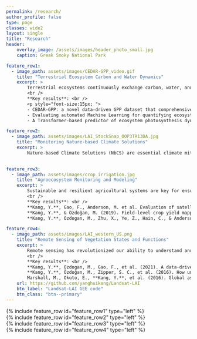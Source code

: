 ```yaml
---
permalink: /research/
author_profile: false
type: page
classes: wide2
layout: single
title: "Research"
header:
    overlay_image: /assets/images/header_photo_small.jpg
    caption: Greak Smoky National Park

feature_row1:
  - image_path: assets/images/CEDAR-GPP_video.gif
    title: "Terrestrial Ecosystem Carbon and Water Dynamics"
    excerpt: >
        Terrestrial ecosystems continuously exchange carbon, water, and energy with the atmosphere, processes that are fundamental to ecosystem functioning and crucial for regulating Earth’s climate. For instance, in recent decades, ecosystems have removed one-third of anthropogenic carbon emissions, partly mitigating climate change. Despite the importance, quantitatively understanding ecosystem carbon and water dynamics, especially in response to environmental and climatic changes, remains a significant challenge. This is due to the intrinsic complexity of these processes and a lack of direct observations at scale. We develop novel frameworks to robustly quantify ecosystem carbon and water dynamics, by integrating ground-based measurements (e.g. eddy covariance), satellite remote sensing, and advanced machine/deep learning. We answer fundamental questions on how ecosystem functions and services are changing, improving our predictive understanding of the Earth system. <br />
        <br />
        **Key results**: <br />
        <p style="font-size:15px; ">
        - CEDAR-GPP: a novel data-driven GPP dataset that comprehensively represent CO2 fertilization effect on global photosynthesis. **Kang, Y.**,  et al., 2024, ESSD [preprint](https://doi.org/10.5194/essd-2023-337)   <br />
        - Evaluating automated Machine Learning for quantifying ecosystem productivities. Gaber, M., **Kang, Y.** et al Biogeosciences, 2024. [paper](https://doi.org/10.5194/bg-21-2447-2024)  <br />
        - A Transformer-based predictor of ecosystem photosynthesis dynamics:  Nakagawa, R., ... **Kang, Y.** (2023). CVPR MultiEarth Workshop. [preprint](https://arxiv.org/pdf/2306.13815.pdf) <p />

feature_row2:
  - image_path: assets/images/LAI_StockSnap_OOP3TR13DA.jpg
    title: "Monitoring Nature-based Climate Solutions"
    excerpt: >
        Nature-based Climate Solutions (NbCS) are essential climate mitigation strategies, aiming to enhance CO<sub>2</sub> sequestration through the restoration, protection, and management of ecosystems, such as forests, grasslands, and croplands. These strategies offer substantial near-term mitigation potential but face significant challenges, particularly in the monitoring and measurement of their carbon benefits and cooling effects. Our research is dedicated to building robust, scalable, and cost-effective frameworks to comprehensively evaluate the carbon offset results of NbCS projects, by leveraging multi-source remote sensing, ground-based measurements, and deep learning techniques. <br />
        

feature_row3:
  - image_path: assets/images/crop_irrigation.jpg
    title: "Agroecosystem Monitoring and Modeling"
    excerpt: >
        Sustainable and resilient agricultural systems are key for ensuring global food security and mitigating climate change. Effective management of these systems requires close monitoring and robust modeling of key processes - such as crop water use, development, productivity, and carbon sequestration. These capabilities enhance our understanding of agroecosystem dynamics and inform decision-making in response to changing climatic and socio-economic conditions. Our research leverages cross-platform remote sensing, in situ measurements, process-based models, data assimilation, and machine learning techniques, to develop robust, scalable, and cost-effective systems for monitoring agroecosystem processes and modeling the impacts of management and environmental changes. <br /> 
        <br />
        **Key results**: <br />
        **Kang, Y.**, Gao, F., Anderson, M. et al. Evaluation of satellite Leaf Area Index in California vineyards for improving water use estimation. Irrig Sci (2022). [link](https://doi.org/10.1007/s00271-022-00798-8) <br />
        **Kang, Y.**, & Özdoğan, M. (2019). Field-level crop yield mapping with Landsat using a hierarchical data assimilation approach. *Remote Sensing of Environment*, *228*, 144–163. [link](https://doi.org/10.1016/j.rse.2019.04.005) <br />
        **Kang, Y.**, Ozdogan, M., Zhu, X., Ye, Z., Hain, C., & Anderson, M. (2020). Comparative assessment of environmental variables and machine learning algorithms for maize yield prediction in the US Midwest. *Environmental Research Letters*, *15*(6). [link](https://doi.org/10.1088/1748-9326/ab7df9) <br/> 

feature_row4:
  - image_path: assets/images/LAI_western_US.png
    title: "Remote Sensing of Vegetation States and Functions"
    excerpt: >
        Remote sensing has revolutionized our ability to understand and sustainably manage ecosystems across diverse spatial and temporal scales, enabling us to track global vegetation changes, monitor the global carbon cycle, advance precision agriculture, and enhance disaster and risk management, etc. Our mission is to develop robust methodologies and datasets that accurately quantify vegetation dynamics using across-platform remote sensing data, at the spatial and temporal scales crucial for scientific inquiry and informed decision-making. We place a strong emphasis on the comprehensive quantification of uncertainties in remote sensing based data and are committed to open science and open data. <br />
        <br />
        **Key results**: <br />
        **Kang, Y.**, Ozdogan, M., Gao, F., et al. (2021). A data-driven approach to estimate leaf area index for Landsat images over the contiguous US. Remote Sensing of Environment, 258, 112383. [link](https://doi.org/10.1016/j.rse.2021.112383)  <br />
        **Kang, Y.**, Özdoğan, M., Zipper, S. C., et al. (2016). How universal is the relationship between remotely sensed vegetation indices and crop leaf area index? A global assessment. Remote Sensing, 8(7), 597. [link](https://doi.org/10.3390/rs8070597)  <br />
        Marshall, M., Okuto, E., **Kang, Y.**, et al. (2016). Global assessment of Vegetation Index and Phenology Lab (VIP) and Global Inventory Modeling and Mapping Studies (GIMMS) version 3 products. Biogeosciences, 13(3), 625–639. [link](https://doi.org/10.5194/bg-13-625-2016)      
    url: https://github.com/yanghuikang/Landsat-LAI
    btn_label: "Landsat-LAI GEE code"
    btn_class: "btn--primary"
---
```


{% include feature_row id="feature_row1" type="left" %}  
{% include feature_row id="feature_row2" type="left" %}  
{% include feature_row id="feature_row3" type="left" %}  
{% include feature_row id="feature_row4" type="left" %}

